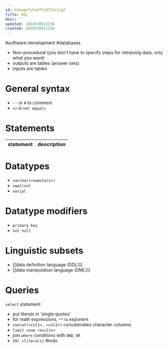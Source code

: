 ```yaml
---
id: e2euqw7j5xbft3d723c2igl
title: SQL
desc: ''
updated: 1654530812236
created: 1654530812236
---
```

#software-development #databases

- Non-procedural (you don't have to specify steps for retreiving data, only what you want)
- outputs are tables (answer sets)
- inputs are tables

# General syntax
- `--` or `#` to comment 
- `<>` is `not equals`

# Statements
| statement | description |
|---|---|


# Datatypes
- `varchar(<numchars>)`
- `smallint`
- `serial`
# Datatype modifiers
- `primary key`
- `not null`
# Linguistic subsets
- [[data definition language (DDL)]]
- [[data manipulation language (DML)]] 

# Queries
`select` statement
- put literals in 'single quotes'
- for math expressions, `**` is exponent
- `concat(<col1>, <col2>)` concatenates character columns
- `limit <num results>`
- join `where` conditions with `AND`, `OR`
- `IN( <literals)` #todo
